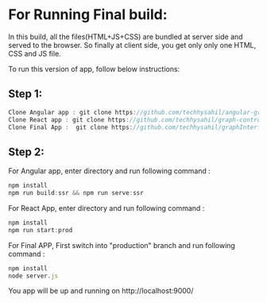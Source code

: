 # For Running Final build:
In this build, all the files(HTML+JS+CSS) are bundled at server side and served to the browser. So finally at client side, you get only only one HTML, CSS and JS file.

To run this version of app, follow below instructions:
## Step 1:
```javascript
Clone Angular app : git clone https://github.com/techhysahil/angular-graph-control.git
Clone React app : git clone https://github.com/techhysahil/graph-control.git
Clone Final App :  git clone https://github.com/techhysahil/graphInterface.git
``` 

## Step 2:
For Angular app, enter directory and run following command :
```javascript
npm install 
npm run build:ssr && npm run serve:ssr
``` 

For React App, enter directory and run following command :
```javascript
npm install 
npm run start:prod
``` 

For Final APP, First switch into "production" branch and run following command :
```javascript
npm install 
node server.js
``` 

You app will be up and running on http://localhost:9000/
